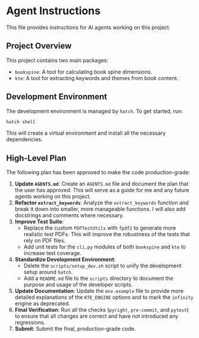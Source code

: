 # Agent Instructions

This file provides instructions for AI agents working on this project.

## Project Overview

This project contains two main packages:

- `bookspine`: A tool for calculating book spine dimensions.
- `kte`: A tool for extracting keywords and themes from book content.

## Development Environment

The development environment is managed by `hatch`. To get started, run:

```bash
hatch shell
```

This will create a virtual environment and install all the necessary dependencies.

## High-Level Plan

The following plan has been approved to make the code production-grade:

1. **Update `AGENTS.md`**: Create an `AGENTS.md` file and document the plan that the user has approved. This will serve as a guide for me and any future agents working on this project.
2. **Refactor `extract_keywords`**: Analyze the `extract_keywords` function and break it down into smaller, more manageable functions. I will also add docstrings and comments where necessary.
3. **Improve Test Suite**:
    - Replace the custom `PDFTestUtils` with `fpdf2` to generate more realistic test PDFs. This will improve the robustness of the tests that rely on PDF files.
    - Add unit tests for the `cli.py` modules of both `bookspine` and `kte` to increase test coverage.
4. **Standardize Development Environment**:
    - Delete the `scripts/setup_dev.sh` script to unify the development setup around `hatch`.
    - Add a `README.md` file to the `scripts` directory to document the purpose and usage of the developer scripts.
5. **Update Documentation**: Update the `env.example` file to provide more detailed explanations of the `KTE_ENGINE` options and to mark the `infinity` engine as deprecated.
6. **Final Verification**: Run all the checks (`pyright`, `pre-commit`, and `pytest`) to ensure that all changes are correct and have not introduced any regressions.
7. **Submit**: Submit the final, production-grade code.
